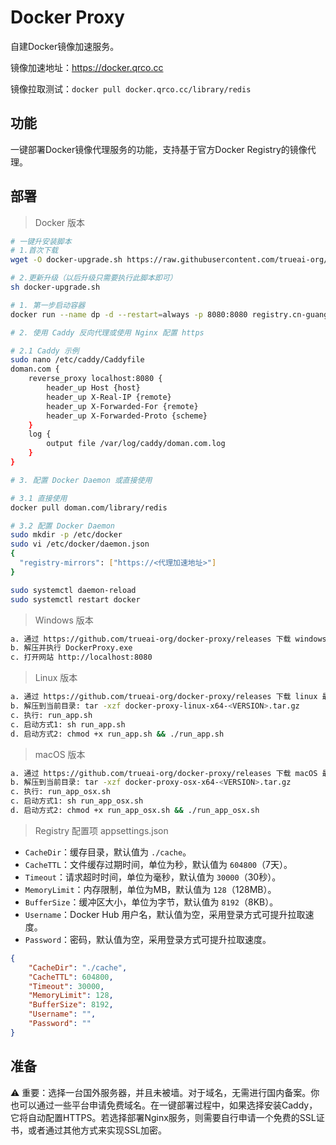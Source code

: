 # Docker Proxy

自建Docker镜像加速服务。

镜像加速地址：<https://docker.qrco.cc>

镜像拉取测试：`docker pull docker.qrco.cc/library/redis`

## 功能

一键部署Docker镜像代理服务的功能，支持基于官方Docker Registry的镜像代理。

## 部署

> Docker 版本

```bash
# 一键升安装脚本
# 1.首次下载
wget -O docker-upgrade.sh https://raw.githubusercontent.com/trueai-org/docker-proxy/main/scripts/docker-upgrade.sh && bash docker-upgrade.sh

# 2.更新升级（以后升级只需要执行此脚本即可）
sh docker-upgrade.sh
```

```bash
# 1. 第一步启动容器
docker run --name dp -d --restart=always -p 8080:8080 registry.cn-guangzhou.aliyuncs.com/trueai-org/docker-proxy

# 2. 使用 Caddy 反向代理或使用 Nginx 配置 https

# 2.1 Caddy 示例
sudo nano /etc/caddy/Caddyfile
doman.com {
    reverse_proxy localhost:8080 {
        header_up Host {host}
        header_up X-Real-IP {remote}
        header_up X-Forwarded-For {remote}
        header_up X-Forwarded-Proto {scheme}
    }
    log {
        output file /var/log/caddy/doman.com.log
    }
}

# 3. 配置 Docker Daemon 或直接使用

# 3.1 直接使用
docker pull doman.com/library/redis

# 3.2 配置 Docker Daemon
sudo mkdir -p /etc/docker
sudo vi /etc/docker/daemon.json
{
  "registry-mirrors": ["https://<代理加速地址>"]
}

sudo systemctl daemon-reload
sudo systemctl restart docker
```

> Windows 版本

```bash
a. 通过 https://github.com/trueai-org/docker-proxy/releases 下载 windows 最新免安装版，例如：midjourney-proxy-win-x64.zip
b. 解压并执行 DockerProxy.exe
c. 打开网站 http://localhost:8080
```

> Linux 版本

```bash
a. 通过 https://github.com/trueai-org/docker-proxy/releases 下载 linux 最新免安装版，例如：midjourney-proxy-linux-x64.zip
b. 解压到当前目录: tar -xzf docker-proxy-linux-x64-<VERSION>.tar.gz
c. 执行: run_app.sh
c. 启动方式1: sh run_app.sh
d. 启动方式2: chmod +x run_app.sh && ./run_app.sh
```

> macOS 版本

```bash
a. 通过 https://github.com/trueai-org/docker-proxy/releases 下载 macOS 最新免安装版，例如：midjourney-proxy-osx-x64.zip
b. 解压到当前目录: tar -xzf docker-proxy-osx-x64-<VERSION>.tar.gz
c. 执行: run_app_osx.sh
c. 启动方式1: sh run_app_osx.sh
d. 启动方式2: chmod +x run_app_osx.sh && ./run_app_osx.sh
```

> Registry 配置项 appsettings.json

- `CacheDir`：缓存目录，默认值为 `./cache`。
- `CacheTTL`：文件缓存过期时间，单位为秒，默认值为 `604800`（7天）。
- `Timeout`：请求超时时间，单位为毫秒，默认值为 `30000`（30秒）。
- `MemoryLimit`：内存限制，单位为MB，默认值为 `128`（128MB）。
- `BufferSize`：缓冲区大小，单位为字节，默认值为 `8192`（8KB）。
- `Username`：Docker Hub 用户名，默认值为空，采用登录方式可提升拉取速度。
- `Password`：密码，默认值为空，采用登录方式可提升拉取速度。

```json
{
    "CacheDir": "./cache",
    "CacheTTL": 604800,
    "Timeout": 30000,
    "MemoryLimit": 128,
    "BufferSize": 8192,
    "Username": "",
    "Password": ""
}
```

## 准备

⚠️ 重要：选择一台国外服务器，并且未被墙。对于域名，无需进行国内备案。你也可以通过一些平台申请免费域名。在一键部署过程中，如果选择安装Caddy，它将自动配置HTTPS。若选择部署Nginx服务，则需要自行申请一个免费的SSL证书，或者通过其他方式来实现SSL加密。

